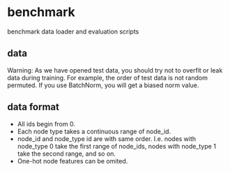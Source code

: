 # benchmark

benchmark data loader and evaluation scripts

## data

Warning: As we have opened test data, you should try not to overfit or leak data during training. For example, the order of test data is not random permuted. If you use BatchNorm, you will get a biased norm value.

## data format

* All ids begin from 0.
* Each node type takes a continuous range of node_id.
* node_id and node_type id are with same order. I.e. nodes with node_type 0 take the first range of node_ids, nodes with node_type 1 take the second range, and so on.
* One-hot node features can be omited.